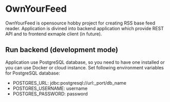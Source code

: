 # OwnYourFeed

OwnYourFeed is opensource hobby project for creating RSS base feed reader. Application is divined into backend application which provide REST API and to frontend exmaple client (in future).

## Run backend (development mode)

Application use PostgreSQL database, so you need to have one installed or you can use Docker or cloud instance. Set following environment variables for PostgreSQL database:

- POSTGRES_URL: jdbc:postgresql://url:\_port/db_name
- POSTGRES_USERNAME: username
- POSTGRES_PASSWORD: password

